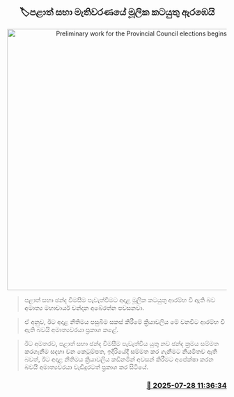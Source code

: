 <p align='center'><b><h2 align='center' title='Preliminary work for the Provincial Council elections begins'>🏷පළාත් සභා මැතිවරණයේ මූලික කටයුතු ඇරඹෙයි</h2></b></p>
<p align='center'><img src='https://helakuru.sgp1.cdn.digitaloceanspaces.com/esana/images/lib/provincial-ministry.jpg' width='600' alt='Preliminary work for the Provincial Council elections begins'></p>

> පළාත් සභා ඡන්ද විමසීම පැවැත්වීමට අදාළ මූලික කටයුතු ආරම්භ වී ඇති බව අමාත්‍ය මහාචාර්ය චන්දන අබේරත්න පවසනවා.

> ඒ අනුව, ඊට අදාළ නීතිමය පසුබිම සකස් කිරීමේ ක්‍රියාවලිය මේ වනවිට ආරම්භ වී ඇති බවයි අමාත්‍යවරයා ප්‍රකාශ කළේ.

> ඊට අමතරව, පළාත් සභා ඡන්ද විමසීම පැවැත්විය යුතු නව ඡන්ද ක්‍රමය සම්මත කරගැනීම සදහා වන කෙටුම්පත, ඉදිරියේදී සම්මත කර ගැනීමට නියමිතව ඇති බවත්, ඊට අදාළ නීතිමය ක්‍රියාවලිය කඩිනමින් අවසන් කිරීමට අපේක්ෂා කරන බවයි අමාත්‍යවරයා වැඩිදුරටත් ප්‍රකාශ කර සිටියේ.



<h3 align='right'><a href='https://www.helakuru.lk/esana/p/112207/'>📅 2025-07-28 11:36:34</a></h3>
